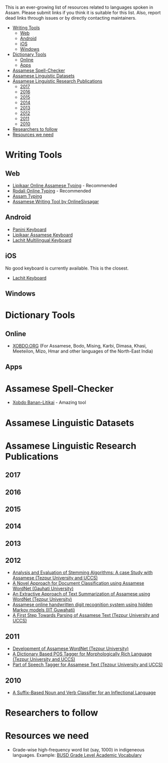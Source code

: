 This is an ever-growing list of resources related to languages spoken in Assam. Please submit links if you think it is suitable for this list. Also, report dead links through issues or by directly contacting maintainers.

<!-- TOC -->

- [Writing Tools](#writing-tools)
    - [Web](#web)
    - [Android](#android)
    - [iOS](#ios)
    - [Windows](#windows)
- [Dictionary Tools](#dictionary-tools)
    - [Online](#online)
    - [Apps](#apps)
- [Assamese Spell-Checker](#assamese-spell-checker)
- [Assamese Linguistic Datasets](#assamese-linguistic-datasets)
- [Assamese Linguistic Research Publications](#assamese-linguistic-research-publications)
    - [2017](#2017)
    - [2016](#2016)
    - [2015](#2015)
    - [2014](#2014)
    - [2013](#2013)
    - [2012](#2012)
    - [2011](#2011)
    - [2010](#2010)
- [Researchers to follow](#researchers-to-follow)
- [Resources we need](#resources-we-need)

<!-- /TOC -->


# Writing Tools
## Web
* [Lipikaar Online Assamese Typing](http://www.lipikaar.com/online-editor/assamese-typing) - Recommended
* [Rodali Online Typing](http://www.sltdassam.com/rodalionline.html) - Recommended
* [Assam Typing](http://assamese.indiatyping.com/)
* [Assamese Writing Tool by OnlineSivsagar](http://onlinesivasagar.com/tools/assamese_writer.html)

## Android
* [Panini Keyboard](https://play.google.com/store/apps/details?id=com.paninikeypad.assamese&hl=en) 
* [Lipikaar Assamese Keyboard](https://play.google.com/store/apps/details?id=com.lipikaar.android.keyboard.assamese)
* [Lachit Multilingual Keyboard](https://play.google.com/store/apps/details?id=com.lachit.android.assamese&hl=en)

## iOS

No good keyboard is currently available. This is the closest.
* [Lachit Keyboard](https://itunes.apple.com/us/app/lachit/id909360648?mt=8)

## Windows

# Dictionary Tools

## Online
* [XOBDO.ORG](www.xobdo.org) (For Assamese, Bodo, Mising, Karbi, Dimasa, Khasi, Meeteilon, Mizo, Hmar and other languages of the North-East India)
## Apps

# Assamese Spell-Checker

* [Xobdo Banan-Litikai](http://www.xobdo.org/litikai2/) - Amazing tool

# Assamese Linguistic Datasets


# Assamese Linguistic Research Publications

## 2017
## 2016
## 2015
## 2014
## 2013
## 2012
* [Analysis and Evaluation of Stemming Algorithms: A case Study with Assamese (Tezpur University and UCCS)](publications/saharia2012.pdf)
* [A Novel Approach for Document Classification using Assamese WordNet (Gauhati University)](https://s3.amazonaws.com/academia.edu.documents/31907561/gwc2012.pdf?AWSAccessKeyId=AKIAIWOWYYGZ2Y53UL3A&Expires=1508258792&Signature=gXmEeclvRbXIDsDAH2qf3WoUKFA%3D&response-content-disposition=inline%3B%20filename%3DA_Novel_Approach_for_Document_Classifica.pdf#page=329)
* [An Extractive Approach of Text Summarization of Assamese using WordNet (Tezpur University)](publications/gwc_12_word.pdf)
* [Assamese online handwritten digit recognition system using hidden Markov models (IIT Guwahati)](https://goo.gl/Vjd3p4)
* [A First Step Towards Parsing of Assamese Text (Tezpur University and UCCS)](publications/SahariaNavaPondicherry2010.pdf)
## 2011
* [Development of Assamese WordNet (Tezpur University)](publications/nwdaa_11.pdf)
* [A Dictionary Based POS Tagger for Morphologically Rich Language (Tezpur University and UCCS)](publications/SahariaNavaTU2011.pdf)
* [Part of Speech Tagger for Assamese Text (Tezpur University and UCCS)](https://goo.gl/EPFRso)
## 2010
* [A Suffix-Based Noun and Verb Classifier for an Inflectional Language](http://ieeexplore.ieee.org/abstract/document/5681558/)

# Researchers to follow

# Resources we need
* Grade-wise high-frequency word list (say, 1000) in indigeneous languages. Example: [BUSD Grade Level Academic Vocabulary](http://www.berkeleyschools.net/wp-content/uploads/2013/05/BUSD_Academic_Vocabulary.pdf)



